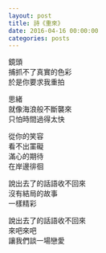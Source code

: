 ```yaml
---
layout: post
title: 詩《重來》
date: 2016-04-16 00:00:00
categories: posts
---
```


鏡頭  
捕抓不了真實的色彩  
於是你要求我重拍  

思緒  
就像海浪般不斷襲來  
只怕時間過得太快  

從你的笑容  
看不出罣礙  
滿心的期待  
在岸邊徘徊  

說出去了的話語收不回來  
沒有結局的故事  
一樣精彩  

說出去了的話語收不回來  
來吧來吧  
讓我們談一場戀愛  
